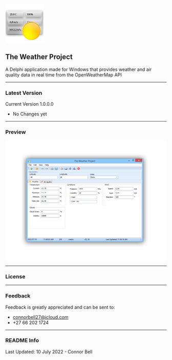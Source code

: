 ![Logo](icon.png)
## The Weather Project
A Delphi application made for Windows that provides weather and air quality data in real time from the OpenWeatherMap API
***
### Latest Version 
Current Version 1.0.0.0 
- No Changes yet
***
### Preview
![Screenshot](screenshotnb.png)
***
### License 
***
### Feedback 
Feedback is greatly appreciated and can be sent to: 
- connorbell27@icloud.com
- +27 66 202 1724
***
### README Info
Last Updated: 10 July 2022 - Connor Bell

